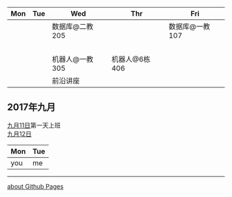 | Mon  | Tue  | Wed       | Thr       | Fri       |
| ---- | ---- | --------- | --------- | --------- |
|      |      | 数据库@二教205 |           | 数据库@一教107 |
|      |      | &emsp;          |           |           |
|      |      | 机器人@一教305 | 机器人@6栋406 |           |
|      |      | 前沿讲座      |           |           |
## 2017年九月
[九月11日](docs/sep11.md)第一天上班  
[九月12日](docs/sep12.md)

|Mon|Tue|
|---|---|
|you|me |
---
[about Github Pages](aboutGithubPages.md)
